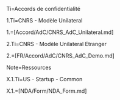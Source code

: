 Ti=Accords de confidentialité

1.Ti=CNRS - Modèle Unilateral

1.=[Accord/AdC/CNRS_AdC_Unilateral.md]

2.Ti=CNRS - Modèle Unilateral Etranger

2.=[FR/Accord/AdC/CNRS_AdC_Demo.md]

Note=Ressources

X.1.Ti=US - Startup - Common

X.1.=[NDA/Form/NDA_Form.md]